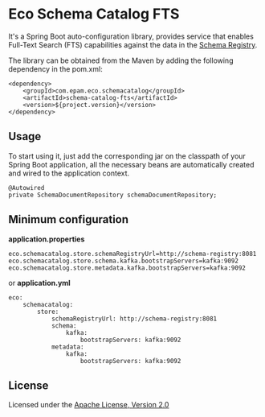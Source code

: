 # Eco Schema Catalog FTS

It's a Spring Boot auto-configuration library, provides service that enables Full-Text Search (FTS) capabilities against the data in the [Schema Registry](https://www.confluent.io/confluent-schema-registry/).

The library can be obtained from the Maven by adding the following dependency in the pom.xml:

```
<dependency>
    <groupId>com.epam.eco.schemacatalog</groupId>
    <artifactId>schema-catalog-fts</artifactId>
    <version>${project.version}</version>
</dependency>

```

## Usage

To start using it, just add the corresponding jar on the classpath of your Spring Boot application, all the necessary beans are automatically created and wired to the application context.

```
@Autowired
private SchemaDocumentRepository schemaDocumentRepository;
```

## Minimum configuration

**application.properties**
```
eco.schemacatalog.store.schemaRegistryUrl=http://schema-registry:8081
eco.schemacatalog.store.schema.kafka.bootstrapServers=kafka:9092
eco.schemacatalog.store.metadata.kafka.bootstrapServers=kafka:9092
```

or **application.yml**
```
eco:
    schemacatalog:
        store:
            schemaRegistryUrl: http://schema-registry:8081
            schema:
                kafka:
                    bootstrapServers: kafka:9092
            metadata:
                kafka:
                    bootstrapServers: kafka:9092
```

## License

Licensed under the [Apache License, Version 2.0](https://www.apache.org/licenses/LICENSE-2.0)
